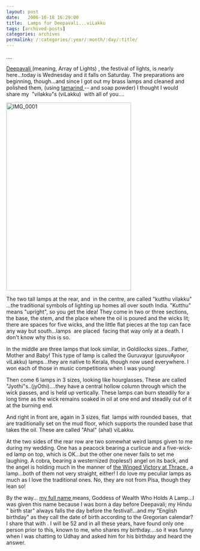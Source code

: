 ```yaml
---
layout: post
date:	2006-10-18 16:29:00
title:  Lamps for Deepavali...viLakku
tags: [archived-posts]
categories: archives
permalink: /:categories/:year/:month/:day/:title/
---
```

<P>....

<a href="http://en.wikipedia.org/wiki/Diwali"> Deepavali </a> (meaning, Array of Lights) , the festival of lights, is nearly here...today is Wednesday and it falls on Saturday. The preparations are beginning, though...and since I got out my brass lamps and cleaned and polished them, (using <a href="http://deponti.livejournal.com/137977.html"> tamarind </a> -- and soap powder)  I thought I would share&nbsp;my&nbsp;&nbsp;"vilakku"s (viLakku) &nbsp;with all of you....


<A title="Photo Sharing" href="http://www.flickr.com/photos/35949311@N00/272996212/"><IMG height=500 alt=IMG_0001 src="http://static.flickr.com/82/272996212_d12ba93cf7.jpg" width=333></A>

The two tall lamps at the rear, and &nbsp;in the centre, are called "kutthu vilakku" ...the traditional symbols of lighting up homes all over south India. "Kutthu" means "upright", so you get the idea! They come in two or three sections, the base, the stem, and the place where the oil is poured and the wicks lit; there are spaces for five wicks, and the little flat pieces at the top can face any way but south...lamps &nbsp;are placed&nbsp; facing that way only at a death. I don't know why this is so.

In the middle are three lamps that look similar, in Goldilocks sizes...Father, Mother and Baby! This type of lamp is called the Guruvayur (guruvAyoor viLakku) lamps...they are native to Kerala, though now used everywhere. I won each of those in music competitions when I was young!

Then come 6 lamps in 3 sizes, looking like hourglasses. These are called "Jyothi"s..(jyOthi)....they have a central hollow column through which the wick passes, and is held up vertically. These lamps can burn steadily for a long time as the wick remains soaked in oil at one end and steadily out of it at the burning end.

And right in front are, again in 3 sizes, flat &nbsp;lamps with rounded bases, &nbsp;that are traditionally set on the mud floor, which supports the rounded base that takes the oil. These are called "Ahal" (ahal) viLakku. 

At the two sides of the rear row are two somewhat weird lamps given to me during my wedding. One has a peacock bearing a curlicue and a five-wick-ed lamp on top, which is OK...but the other one never fails to set me laughing. A cobra, bearing a westernized (topless!) angel on its back, and the angel is holding much in the manner of <a href="http://en.wikipedia.org/wiki/Winged_Victory_of_Samothrace"> the Winged Victory at Thrace </a> , a lamp...both of them&nbsp;not very straight, either! I do love my peculiar lamps as much as I love the traditional ones. No, they are not from Pisa, though they lean so!

By the way... <a href="http://www.indianbronzes.com/view-piece.php?id=114"> my full name </a> means, Goddess of Wealth Who Holds A Lamp...I was given this name because I was born a day before Deepavali; my Hindu " birth star" always falls the day before the festival!...and my "English birthday" as they call the date  of birth according to the Gregorian calendar? I share that with <LJ user="Udhay">. I will be 52 and in all these years, have found only one person prior to this, known to me,  who shares my birthday....so it was funny when I was chatting to Udhay and asked him for his birthday and heard the answer.

